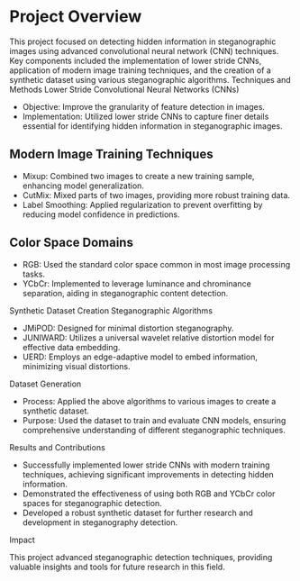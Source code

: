 # Project Overview

This project focused on detecting hidden information in steganographic images using advanced convolutional neural network (CNN) techniques. Key components included the implementation of lower stride CNNs, application of modern image training techniques, and the creation of a synthetic dataset using various steganographic algorithms.
Techniques and Methods
Lower Stride Convolutional Neural Networks (CNNs)

* Objective: Improve the granularity of feature detection in images.
* Implementation: Utilized lower stride CNNs to capture finer details essential for identifying hidden information in steganographic images.

## Modern Image Training Techniques

* Mixup: Combined two images to create a new training sample, enhancing model generalization.
* CutMix: Mixed parts of two images, providing more robust training data.
* Label Smoothing: Applied regularization to prevent overfitting by reducing model confidence in predictions.

## Color Space Domains

* RGB: Used the standard color space common in most image processing tasks.
* YCbCr: Implemented to leverage luminance and chrominance separation, aiding in steganographic content detection.

Synthetic Dataset Creation
Steganographic Algorithms

* JMiPOD: Designed for minimal distortion steganography.
* JUNIWARD: Utilizes a universal wavelet relative distortion model for effective data embedding.
* UERD: Employs an edge-adaptive model to embed information, minimizing visual distortions.

Dataset Generation

* Process: Applied the above algorithms to various images to create a synthetic dataset.
* Purpose: Used the dataset to train and evaluate CNN models, ensuring comprehensive understanding of different steganographic techniques.

Results and Contributions

* Successfully implemented lower stride CNNs with modern training techniques, achieving significant improvements in detecting hidden information.
* Demonstrated the effectiveness of using both RGB and YCbCr color spaces for steganographic detection.
* Developed a robust synthetic dataset for further research and development in steganography detection.

Impact

This project advanced steganographic detection techniques, providing valuable insights and tools for future research in this field.
